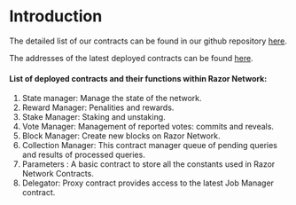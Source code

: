 # Introduction

The detailed list of our contracts can be found in our github repository [here](https://github.com/razor-network/contracts).

The addresses of the latest deployed contracts can be found [here](https://github.com/razor-network/contracts/blob/v1.0.1-incentivised-testnet-phase2-patch2/deployed/skale/addresses.json).

#### List of deployed contracts and their functions within Razor Network:

1. State manager: Manage the state of the network.
2. Reward Manager: Penalities and rewards.
3. Stake Manager: Staking and unstaking.
4. Vote Manager: Management of reported votes: commits and reveals.
5. Block Manager: Create new blocks on Razor Network.
6. Collection Manager: This contract manager queue of pending queries and results of processed queries.
7. Parameters : A basic contract to store all the constants used in Razor Network Contracts.
8. Delegator: Proxy contract provides access to the latest Job Manager contract.

